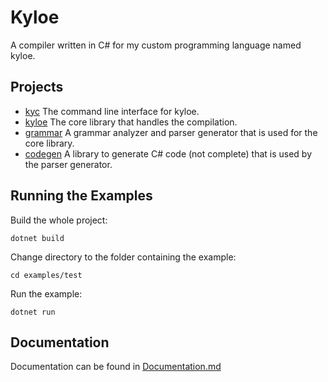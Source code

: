 # Kyloe
A compiler written in C# for my custom programming language named kyloe.


## Projects
- [kyc](kyc) The command line interface for kyloe.
- [kyloe](kyloe) The core library that handles the compilation.
- [grammar](grammar) A grammar analyzer and parser generator that is used for the core library.
- [codegen](codegen) A library to generate C# code (not complete) that is used by the parser generator.

## Running the Examples
Build the whole project:

```dotnet build```

Change directory to the folder containing the example:

```cd examples/test```

Run the example:

```dotnet run```

## Documentation
Documentation can be found in [Documentation.md](docs/Documentation.md)